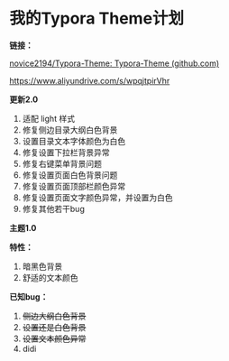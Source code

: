 # 我的Typora Theme计划


**链接：**

[novice2194/Typora-Theme: Typora-Theme (github.com)](https://github.com/novice2194/Typora-Theme/tree/master)

https://www.aliyundrive.com/s/wpqjtpirVhr

**更新2.0**

1. 适配 light 样式
2. 修复侧边目录大纲白色背景
3. 设置目录文本字体颜色为白色
4. 修复设置下拉栏背景异常
5. 修复右键菜单背景问题
6. 修复设置页面白色背景问题
7. 修复设置页面顶部栏颜色异常
8. 修复设置页面文字颜色异常，并设置为白色
9. 修复其他若干bug

**主题1.0**

**特性：**

1. 暗黑色背景
2. 舒适的文本颜色

**已知bug：**

1. ~~侧边大纲白色背景~~
2. ~~设置还是白色背景~~
3. ~~设置文本颜色异常~~
4. didi


